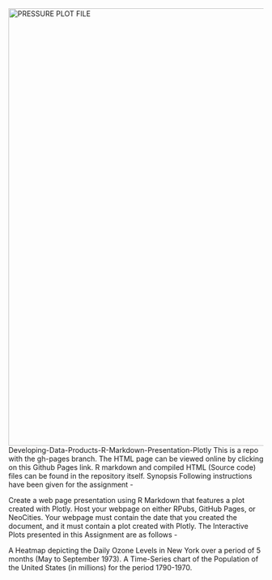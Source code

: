 <img width="1440" height="864" alt="PRESSURE PLOT FILE" src="https://github.com/user-attachments/assets/a244a2b8-f580-4160-bd60-bd65031b0d6e" /> 
Developing-Data-Products-R-Markdown-Presentation-Plotly This is a repo with the gh-pages branch. The HTML page can be viewed online by clicking on this Github Pages link. R markdown and compiled HTML (Source code) files can be found in the repository itself. Synopsis Following instructions have been given for the assignment -

Create a web page presentation using R Markdown that features a plot created with Plotly. Host your webpage on either RPubs, GitHub Pages, or NeoCities. Your webpage must contain the date that you created the document, and it must contain a plot created with Plotly. The Interactive Plots presented in this Assignment are as follows -

A Heatmap depicting the Daily Ozone Levels in New York over a period of 5 months (May to September 1973). A Time-Series chart of the Population of the United States (in millions) for the period 1790-1970.

